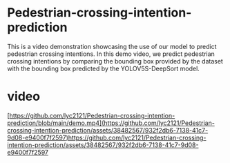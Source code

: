 # Pedestrian-crossing-intention-prediction
This is a video demonstration showcasing the use of our model to predict pedestrian crossing intentions.
In this demo video, we predict pedestrian crossing intentions by comparing the bounding box provided by the dataset with the bounding box predicted by the YOLOV5S-DeepSort model.

# video
[https://github.com/lyc2121/Pedestrian-crossing-intention-prediction/blob/main/demo.mp4](https://github.com/lyc2121/Pedestrian-crossing-intention-prediction/assets/38482567/932f2db6-7138-41c7-9d08-e9400f7f2597)https://github.com/lyc2121/Pedestrian-crossing-intention-prediction/assets/38482567/932f2db6-7138-41c7-9d08-e9400f7f2597

